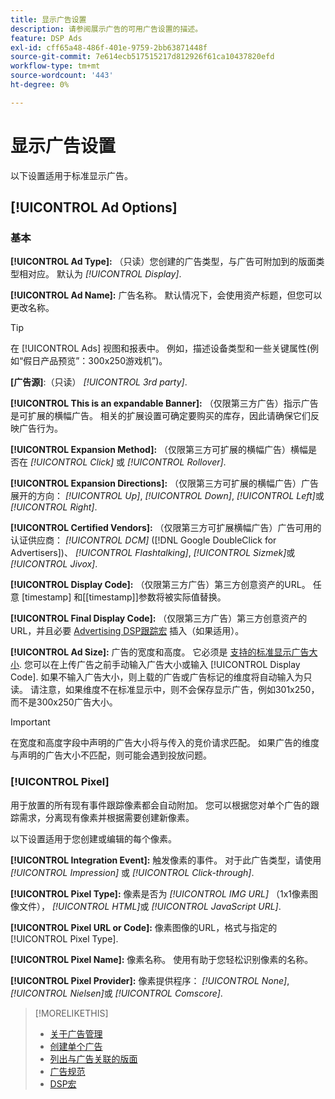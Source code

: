 ```yaml
---
title: 显示广告设置
description: 请参阅展示广告的可用广告设置的描述。
feature: DSP Ads
exl-id: cff65a48-486f-401e-9759-2bb63871448f
source-git-commit: 7e614ecb517515217d812926f61ca10437820efd
workflow-type: tm+mt
source-wordcount: '443'
ht-degree: 0%

---
```


# 显示广告设置

以下设置适用于标准显示广告。

## [!UICONTROL Ad Options]

### 基本

**[!UICONTROL Ad Type]:** （只读）您创建的广告类型，与广告可附加到的版面类型相对应。 默认为 *[!UICONTROL Display]*.

**[!UICONTROL Ad Name]:** 广告名称。 默认情况下，会使用资产标题，但您可以更改名称。

>[!TIP]
>
> 在 [!UICONTROL Ads] 视图和报表中。 例如，描述设备类型和一些关键属性(例如“假日产品预览”：300x250游戏机”)。

**\[广告源\]**:（只读） *[!UICONTROL 3rd party]*.

**[!UICONTROL This is an expandable Banner]:** （仅限第三方广告）指示广告是可扩展的横幅广告。 相关的扩展设置可确定要购买的库存，因此请确保它们反映广告行为。

**[!UICONTROL Expansion Method]:** （仅限第三方可扩展的横幅广告）横幅是否在 *[!UICONTROL Click]* 或 *[!UICONTROL Rollover]*.

**[!UICONTROL Expansion Directions]:** （仅限第三方可扩展的横幅广告）广告展开的方向： *[!UICONTROL Up]*, *[!UICONTROL Down]*, *[!UICONTROL Left]*&#x200B;或 *[!UICONTROL Right]*.

**[!UICONTROL Certified Vendors]:** （仅限第三方可扩展横幅广告）广告可用的认证供应商： *[!UICONTROL DCM]* ([!DNL Google DoubleClick for Advertisers])、 *[!UICONTROL Flashtalking]*, *[!UICONTROL Sizmek]*&#x200B;或 *[!UICONTROL Jivox]*.

**[!UICONTROL Display Code]:** （仅限第三方广告）第三方创意资产的URL。 任意 [timestamp] 和[[timestamp]]参数将被实际值替换。

**[!UICONTROL Final Display Code]:** （仅限第三方广告）第三方创意资产的URL，并且必要 [Advertising DSP跟踪宏](/help/dsp/campaign-management/macros.md) 插入（如果适用）。

**[!UICONTROL Ad Size]:** 广告的宽度和高度。 它必须是 [支持的标准显示广告大小](ad-specs.md). 您可以在上传广告之前手动输入广告大小或输入 [!UICONTROL Display Code]. 如果不输入广告大小，则上载的广告或广告标记的维度将自动输入为只读。 请注意，如果维度不在标准显示中，则不会保存显示广告，例如301x250，而不是300x250广告大小。

>[!IMPORTANT]
>
> 在宽度和高度字段中声明的广告大小将与传入的竞价请求匹配。 如果广告的维度与声明的广告大小不匹配，则可能会遇到投放问题。

### [!UICONTROL Pixel]

用于放置的所有现有事件跟踪像素都会自动附加。 您可以根据您对单个广告的跟踪需求，分离现有像素并根据需要创建新像素。

以下设置适用于您创建或编辑的每个像素。

**[!UICONTROL Integration Event]:** 触发像素的事件。 对于此广告类型，请使用 *[!UICONTROL Impression]* 或 *[!UICONTROL Click-through]*.

**[!UICONTROL Pixel Type]:** 像素是否为 *[!UICONTROL IMG URL]* （1x1像素图像文件）， *[!UICONTROL HTML]*&#x200B;或 *[!UICONTROL JavaScript URL]*.

**[!UICONTROL Pixel URL or Code]:** 像素图像的URL，格式与指定的 [!UICONTROL Pixel Type].

**[!UICONTROL Pixel Name]:** 像素名称。 使用有助于您轻松识别像素的名称。

**[!UICONTROL Pixel Provider]:** 像素提供程序： *[!UICONTROL None]*, *[!UICONTROL Nielsen]*&#x200B;或 *[!UICONTROL Comscore]*.

>[!MORELIKETHIS]
>
>* [关于广告管理](ad-about.md)
>* [创建单个广告](ad-create.md)
>* [列出与广告关联的版面](ad-list-placements.md)
>* [广告规范](ad-specs.md)
>* [DSP宏](/help/dsp/campaign-management/macros.md)

